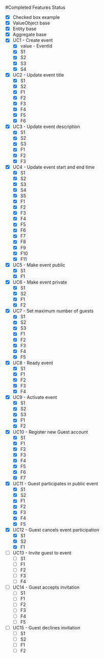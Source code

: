 ﻿#Completed Features Status

* [x] Checked box example
* [x] ValueObject base
* [x] Entity base
* [x] Aggregate base
* [x] UC1 - Create event
    * [x] value - EventId
    * [x] S1
    * [x] S2
    * [x] S3
    * [x] S4
* [x] UC2 - Update event title
    * [x] S1
    * [x] S2
    * [x] F1
    * [x] F2
    * [x] F3
    * [x] F4
    * [x] F5
    * [x] F6
* [x] UC3 - Update event description
    * [x] S1
    * [x] S2
    * [x] S3
    * [x] F1
    * [x] F2
    * [x] F3
* [x] UC4 - Update event start and end time
    * [x] S1
    * [x] S2
    * [x] S3
    * [x] S4
    * [x] S5
    * [x] F1
    * [x] F2
    * [x] F3
    * [x] F4
    * [x] F5
    * [x] F6
    * [x] F7
    * [x] F8
    * [x] F9
    * [x] F10
    * [x] F11
* [x] UC5 - Make event public
    * [x] S1
    * [x] F1
* [x] UC6 - Make event private
    * [x] S1
    * [x] S2
    * [x] F1
    * [x] F2
* [x] UC7 - Set maximum number of guests
    * [x] S1
    * [x] S2
    * [x] S3
    * [x] F1
    * [x] F2
    * [x] F3
    * [x] F4
    * [x] F5
* [x] UC8 - Ready event
    * [x] S1
    * [x] F1
    * [x] F2
    * [x] F3
    * [x] F4
* [x] UC9 - Activate event
    * [x] S1
    * [x] S2
    * [x] S3
    * [x] F1
    * [x] F2
* [x] UC10 - Register new Guest account
    * [x] S1
    * [x] F1
    * [x] F2
    * [x] F3
    * [x] F4
    * [x] F5
    * [x] F6
    * [x] F7
* [x] UC11 - Guest participates in public event
    * [x] S1
    * [x] S2
    * [x] F1
    * [x] F2
    * [x] F3
    * [x] F4
    * [x] F5
* [x] UC12 - Guest cancels event participation
    * [x] S1
    * [x] S2
    * [x] F1
* [ ] UC13 - Invite guest to event
    * [ ] S1
    * [ ] F1
    * [ ] F2
    * [ ] F3
    * [ ] F4
* [ ] UC14 - Guest accepts invitation
    * [ ] S1
    * [ ] F1
    * [ ] F2
    * [ ] F3
    * [ ] F4
    * [ ] F5
* [ ] UC15 - Guest declines invitation
    * [ ] S1
    * [ ] S2
    * [ ] F1
    * [ ] F2